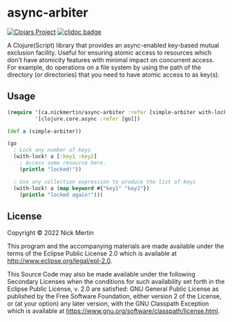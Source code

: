 # async-arbiter

[![Clojars Project](https://img.shields.io/clojars/v/ca.nickmertin/async-arbiter.svg)](https://clojars.org/ca.nickmertin/async-arbiter)
[![cljdoc badge](https://cljdoc.org/badge/ca.nickmertin/async-arbiter)](https://cljdoc.org/d/ca.nickmertin/async-arbiter)

A Clojure(Script) library that provides an async-enabled key-based mutual
exclusion facility. Useful for ensuring atomic access to resources which don't
have atomicity features with minimal impact on concurrent access. For example,
do operations on a file system by using the path of the directory (or
directories) that you need to have atomic access to as key(s).

## Usage

```clojure
(require '[ca.nickmertin/async-arbiter :refer [simple-arbiter with-lock!]]
         '[clojure.core.async :refer [go]])

(def a (simple-arbiter))

(go
  ; Lock any number of keys
  (with-lock! a [:key1 :key2]
    ; Access some resource here.
    (println "locked!"))

  ; Use any collection expression to produce the list of keys
  (with-lock! a (map keyword #{"key1" "key2"})
    (println "locked again!")))
```

## License

Copyright © 2022 Nick Mertin

This program and the accompanying materials are made available under the
terms of the Eclipse Public License 2.0 which is available at
http://www.eclipse.org/legal/epl-2.0.

This Source Code may also be made available under the following Secondary
Licenses when the conditions for such availability set forth in the Eclipse
Public License, v. 2.0 are satisfied: GNU General Public License as published by
the Free Software Foundation, either version 2 of the License, or (at your
option) any later version, with the GNU Classpath Exception which is available
at https://www.gnu.org/software/classpath/license.html.
